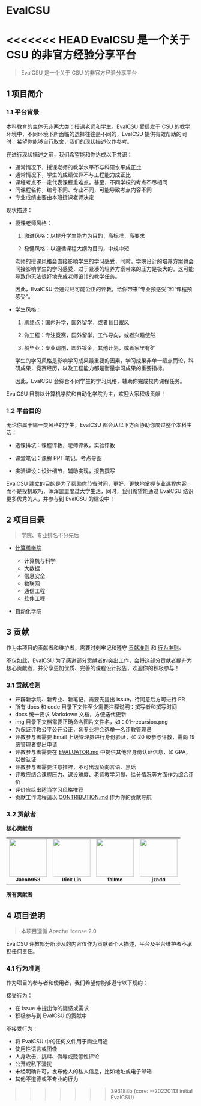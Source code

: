 # EvalCSU
<<<<<<< HEAD
EvalCSU 是一个关于 CSU 的非官方经验分享平台
=======

> EvalCSU 是一个关于 CSU 的非官方经验分享平台

## 1 项目简介

### 1.1 平台背景

本科教育的主体无非两大类：授课老师和学生。EvalCSU 受启发于 CSU 的教学环境中，不同环境下所面临的选择往往是不同的，EvalCSU 提供有效帮助的同时，希望你能够自行取舍，我们的现状描述仅作参考。

在进行现状描述之前，我们希望能和你达成以下共识：

- 通常情况下，授课老师的教学水平不与科研水平成正比
- 通常情况下，学生的成绩优异不与工程能力成正比
- 课程考点不一定代表课程重难点，甚至，不同学校的考点不尽相同
- 同课程名称，编号不同、专业不同，可能导致考点内容不同
- 专业成绩主要由本班授课老师决定

现状描述：

- 授课老师风格：

  1. 激进风格：以提升学生能力为目的，高标准，高要求

  1. 稳健风格：以遵循课程大纲为目的，中规中矩

  老师的授课风格会直接影响学生的学习感受，同时，学院设计的培养方案也会间接影响学生的学习感受，过于紧凑的培养方案带来的压力是极大的，这可能导致你无法很好地完成老师设计的教学任务。

  因此，EvalCSU 会通过尽可能公正的评教，给你带来“专业预感受”和“课程预感受”。

- 学生风格：

  1. 刷绩点：国内升学，国外留学，或者盲目跟风

  1. 做工程：专注竞赛，国外留学，工作导向，或者兴趣使然

  1. 躺毕业：专业调剂，国外镀金，其他计划，或者家里有矿

  学生的学习风格是影响学习成果最重要的因素，学习成果非单一绩点而论，科研成果，竞赛经历，以及工程能力都是衡量学习成果的重要指标。

  因此，EvalCSU 会综合不同学生的学习风格，辅助你完成校内课程任务。

EvalCSU 目前以计算机学院和自动化学院为主，欢迎大家积极贡献！

### 1.2 平台目的

无论你属于哪一类风格的学生，EvalCSU 都会从以下方面协助你度过整个本科生活：

- 选课排坑：课程评教，老师评教，实验评教

- 课堂笔记：课程 PPT 笔记，考点导图

- 实验课设：设计细节，辅助实现，报告撰写

EvalCSU 建立的目的是为了帮助你节省时间，更好、更快地掌握专业课程内容，而不是投机取巧，浑浑噩噩度过大学生活，同时，我们希望能通过 EvalCSU 结识更多优秀的人，并参与到 EvalCSU 的建设中！

## 2 项目目录

> 学院、专业排名不分先后

- [计算机学院](docs/faculty/cse/README.md)

  - 计算机与科学
  - 大数据
  - 信息安全
  - 物联网
  - 通信工程
  - 软件工程

- [自动化学院](docs/faculty/soa/README.md)

## 3 贡献

作为本项目的贡献者和维护者，需要时刻牢记和遵守 [贡献准则](#31-) 和 [行为准则](#41-)。

不仅如此，EvalCSU 为了感谢部分贡献者的突出工作，会将这部分贡献者提升为核心贡献者，并分享更加优质、完善的课程设计报告，欢迎你的积极参与！

### 3.1 贡献准则

- 开辟新学院、新专业、新笔记，需要先提出 issue，待同意后方可进行 PR
- 所有 docs 和 code 目录下文件至少需要注释说明：撰写者和撰写时间
- docs 统一要求 Markdown 文档，方便迭代更新
- img 目录下文档需要正确命名图片文件名，如：01-recursion.png
- 为保证评教公平公开公正，各专业将会选举一名评教管理员
- 评教参与者需要 Email 上级管理员进行身份验证，如 20 级参与评教，需向 19 级管理者提出申请
- 评教参与者需要在 [EVALUATOR.md](docs/global/EVALUATOR.md) 中提供其他非身份认证信息，如 GPA，以做认证
- 评教参与者需要注意措辞，不可出现负向言语、黑话
- 评教应结合课程压力、课设难度、老师教学习惯、给分情况等方面作为综合评价
- 评价应给出适当学习风格推荐
- 贡献工作流程请以 [CONTRIBUTION.md](docs/global/CONTRIBUTION.md) 作为你的贡献导航

### 3.2 贡献者

**核心贡献者**

<table>
    <tr>
        <td align="center"><img src="https://avatars.githubusercontent.com/u/64075563?v=4" width="100px;" alt=""/><br /><sub><b>Jacob953</b></sub></a></td>
        <td align="center"><img src="https://avatars.githubusercontent.com/u/74520253?v=4" width="100px;" alt=""/><br /><sub><b>Rick Lin</b></sub></a></td>
        <td align="center"><img src="https://avatars.githubusercontent.com/u/67886875?v=4" width="100px;" alt=""/><br /><sub><b>fallme</b></sub></a></td>
        <td align="center"><img src="https://avatars.githubusercontent.com/u/72350550?v=4" width="100px;" alt=""/><br /><sub><b>jzndd</b></sub></a></td>
    </tr>
</table>

**所有贡献者**

## 4 项目说明

> 本项目遵循 Apache license 2.0

EvalCSU 评教部分所涉及的内容仅作为贡献者个人描述，平台及平台维护者不承担任何责任。

### 4.1 行为准则

作为项目的参与者和使用者，我们希望你能够遵守以下规约：

接受行为：

- 在 issue 中提出你的疑惑或需求
- 积极参与到 EvalCSU 的贡献中

不接受行为：

- 将 EvalCSU 中的任何文件用于商业用途
- 使用性语言或图像
- 人身攻击、挑衅、侮辱或贬低性评论
- 公开或私下骚扰
- 未经明确许可，发布他人的私人信息，比如地址或电子邮箱
- 其他不道德或不专业的行为
>>>>>>> 393188b (core: --20220113 initial EvalCSU)
